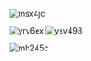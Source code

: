 ![msx4jc](https://github.com/user-attachments/assets/bc06d1f2-1d5f-4be9-8f98-847fdd1669c1)

![yrv6ex](https://github.com/user-attachments/assets/2e2708d7-2317-4485-ad8a-8ff74ac1863f)
![ysv498](https://github.com/user-attachments/assets/0c38def7-786a-47e0-9f16-33a10575c7c4)

![mh245c](https://github.com/user-attachments/assets/51789de0-6da2-41cd-b762-f8b5fcd2d628)
